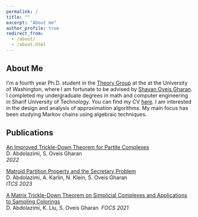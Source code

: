 ```yaml
---
permalink: /
title: ""
excerpt: "About me"
author_profile: true
redirect_from: 
  - /about/
  - /about.html
---
```


## About Me
I'm a fourth year Ph.D. student in the [Theory Group](https://theory.cs.washington.edu/) at the at the University of Washington, where I am fortunate to be advised by [Shayan Oveis Gharan](https://homes.cs.washington.edu/~shayan/). I completed my undergraduate degrees in math and computer engineering in Sharif University of Technology. You can find my CV [here](https://dornaabdolazimi.github.io/files/CV_Dorna_Abdolazimi.pdf). I am interested in the design and analysis of approximation algorithms. My main focus has been studying Markov chains using algebraic techniques.

## Publications
[An Improved Trickle-Down Theorem for Partite Complexes](https://arxiv.org/abs/2208.04486)  
D. Abdolazimi, S. Oveis Gharan  
*2022*  

[Matroid Partition Property and the Secretary Problem](https://arxiv.org/abs/2111.12436)  
D. Abdolazimi, A. Karlin, N. Klein, S. Oveis Gharan  
*ITCS 2023*  

[A Matrix Trickle-Down Theorem on Simplicial Complexes and Applications to Sampling Colorings](https://arxiv.org/abs/2106.03845)  
D. Abdolazimi, K. Liu, S. Oveis Gharan  
*FOCS 2021*
